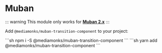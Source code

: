 # Muban 

::: warning
This module only works for **[Muban 2.x](https://github.com/mubanjs/muban)**
:::

Add `@mediamonks/muban-transition-component` to your project:

<code-group>

<code-block title="NPM">
```sh
npm i -S @mediamonks/muban-transition-component
```
</code-block>

<code-block title="YARN">
```sh
yarn add @mediamonks/muban-transition-component
```
</code-block>
</code-group>
